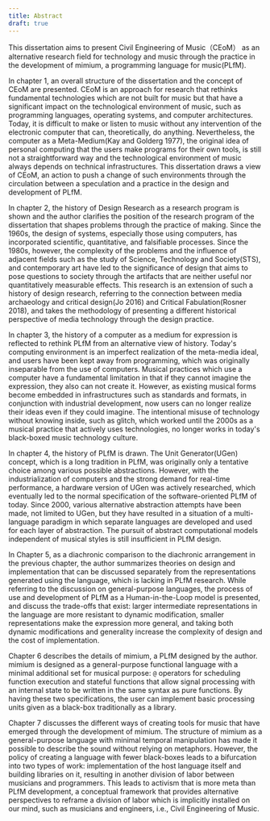 ```yaml
---
title: Abstract
draft: true
---
```


This dissertation aims to present Civil Engineering of Music（CEoM） as an alternative research field for technology and music through the practice in the development of mimium, a programming language for music(PLfM).

In chapter 1, an overall structure of the dissertation and the concept of  CEoM are presented. CEoM is an approach for research that rethinks fundamental technologies which are not built for music but that have a significant impact on the technological environment of music, such as programming languages, operating systems, and computer architectures. Today, it is difficult to make or listen to music without any intervention of the electronic computer that can, theoretically, do anything. Nevertheless, the computer as a Meta-Medium(Kay and Golderg 1977), the original idea of personal computing that the users make programs for their own tools, is still not a straightforward way and the technological environment of music always depends on technical infrastructures. This dissertation draws a view of CEoM, an action to push a change of such environments through the circulation between a speculation and a practice in the design and development of PLfM.

In chapter 2, the history of Design Research as a research program is shown and the author clarifies the position of the research program of the dissertation that shapes problems through the practice of making. Since the 1960s, the design of systems, especially those using computers, has incorporated scientific, quantitative, and falsifiable processes. Since the 1980s, however, the complexity of the problems and the influence of adjacent fields such as the study of Science, Technology and Society(STS), and contemporary art have led to the significance of design that aims to pose questions to society through the artifacts that are neither useful nor quantitatively measurable effects. This research is an extension of such a history of design research, referring to the connection between media archaeology and critical design(Jo 2016) and Critical Fabulation(Rosner 2018), and takes the methodology of presenting a different historical perspective of media technology through the design practice.

In chapter 3, the history of a computer as a medium for expression is reflected to rethink PLfM from an alternative view of history. Today's computing environment is an imperfect realization of the meta-media ideal, and users have been kept away from programming, which was originally inseparable from the use of computers. Musical practices which use a computer have a fundamental limitation in that if they cannot imagine the expression, they also can not create it. However, as existing musical forms become embedded in infrastructures such as standards and formats, in conjunction with industrial development, now users can no longer realize their ideas even if they could imagine. The intentional misuse of technology without knowing inside, such as glitch, which worked until the 2000s as a musical practice that actively uses technologies, no longer works in today's black-boxed music technology culture.

In chapter 4, the history of PLfM is drawn. The Unit Generator(UGen) concept, which is a long tradition in PLfM, was originally only a tentative choice among various possible abstractions. However, with the industrialization of computers and the strong demand for real-time performance, a hardware version of UGen was actively researched, which eventually led to the normal specification of the software-oriented PLfM of today. Since 2000, various alternative abstraction attempts have been made, not limited to UGen, but they have resulted in a situation of a multi-language paradigm in which separate languages are developed and used for each layer of abstraction. The pursuit of abstract computational models independent of musical styles is still insufficient in PLfM design.

In Chapter 5, as a diachronic comparison to the diachronic arrangement in the previous chapter, the author summarizes theories on design and implementation that can be discussed separately from the representations generated using the language, which is lacking in PLfM research. While referring to the discussion on general-purpose languages, the process of use and development of PLfM as a Human-in-the-Loop model is presented, and discuss the trade-offs that exist: larger intermediate representations in the language are more resistant to dynamic modification, smaller representations make the expression more general, and taking both dynamic modifications and generality increase the complexity of design and the cost of implementation.

Chapter 6 describes the details of mimium, a PLfM designed by the author. mimium is designed as a general-purpose functional language with a minimal additional set for musical purpose: `@` operators for scheduling function execution and stateful functions that allow signal processing with an internal state to be written in the same syntax as pure functions. By having these two specifications, the user can implement basic processing units given as a black-box traditionally as a library.

Chapter 7 discusses the different ways of creating tools for music that have emerged through the development of mimium. The structure of mimium as a general-purpose language with minimal temporal manipulation has made it possible to describe the sound without relying on metaphors. However, the policy of creating a language with fewer black-boxes leads to a bifurcation into two types of work: implementation of the host language itself and building libraries on it, resulting in another division of labor between musicians and programmers. This leads to activism that is more meta than PLfM development, a conceptual framework that provides alternative perspectives to reframe a division of labor which is implicitly installed on our mind, such as musicians and engineers, i.e., Civil Engineering of Music.


